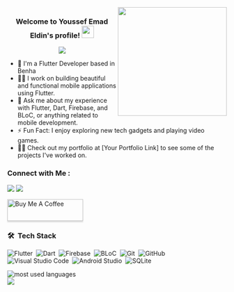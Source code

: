 <img width="250" align="right" src="https://c.tenor.com/_DOBjnGspYAAAAAM/code-coding.gif">

<h3 align="center">
  Welcome to Youssef Emad Eldin's profile!
  <img src="https://media.giphy.com/media/hvRJCLFzcasrR4ia7z/giphy.gif" width="28">
</h3>

<!-- Typing SVG by DenverCoder1 - https://github.com/DenverCoder1/readme-typing-svg -->
<p align="center">
  <a href="https://github.com/DenverCoder1/readme-typing-svg"><img src="https://readme-typing-svg.herokuapp.com/?lines=Flutter%20Developer;Building%20beautiful%20UIs;Always%20learning%20new%20things&font=Fira%20Code&center=true&width=440&height=45&color=f75c7e&vCenter=true&size=22"></a>
</p> 

- 🏢 I'm a Flutter Developer based in Benha
- 👨‍💻 I work on building beautiful and functional mobile applications using Flutter.
- 💬 Ask me about my experience with Flutter, Dart, Firebase, and BLoC, or anything related to mobile development.
- ⚡ Fun Fact: I enjoy exploring new tech gadgets and playing video games.
- 👨‍💻 Check out my portfolio at [Your Portfolio Link] to see some of the projects I've worked on.

### Connect with Me :

<a href="https://www.linkedin.com/in/youssefemadeldin/" target="_blank"><img src="https://img.shields.io/badge/-Youssef%20Emad%20Eldin-0077B5?style=for-the-badge&logo=Linkedin&logoColor=white"/></a>
<a href="https://t.me/youssefemadeldin" target="_blank"><img src="https://img.shields.io/badge/-Youssef%20Emad%20Eldin-0077B5?style=for-the-badge&logo=Telegram&logoColor=white"/></a>

<a href="https://www.buymeacoffee.com/YourCoffeeLink" target="_blank"><img src="https://cdn.buymeacoffee.com/buttons/v2/lato-orange.png" alt="Buy Me A Coffee" style="height: 50px !important;width: 174px !important;box-shadow: 0px 3px 2px 0px rgba(190, 190, 190, 0.5) !important;-webkit-box-shadow: 0px 3px 2px 0px rgba(190, 190, 190, 0.5) !important;" ></a>

### 🛠 &nbsp;Tech Stack
![Flutter](https://img.shields.io/badge/-Flutter-05122A?style=flat&logo=flutter)&nbsp;
![Dart](https://img.shields.io/badge/-Dart-05122A?style=flat&logo=dart)&nbsp;
![Firebase](https://img.shields.io/badge/-Firebase-05122A?style=flat&logo=firebase)&nbsp;
![BLoC](https://img.shields.io/badge/-BLoC-05122A?style=flat&logo=bloc)&nbsp;
![Git](https://img.shields.io/badge/-Git-05122A?style=flat&logo=git)&nbsp;
![GitHub](https://img.shields.io/badge/-GitHub-05122A?style=flat&logo=github)&nbsp;
![Visual Studio Code](https://img.shields.io/badge/-Visual%20Studio%20Code-05122A?style=flat&logo=visual-studio-code&logoColor=007ACC)&nbsp;
![Android Studio](https://img.shields.io/badge/-Android%20Studio-05122A?style=flat&logo=android-studio)&nbsp;
![SQLite](https://img.shields.io/badge/-SQLite-05122A?style=flat&logo=sqlite)&nbsp;

<img align="left" src="https://github-readme-stats.vercel.app/api/top-langs?username=youssefemadeldn&show_icons=true&locale=en&layout=compact&theme=radical" alt="most used languages" />
<br>
<a href="https://komarev.com/ghpvc/?username=youssefemadeldn&style=for-the-badge">
    <img src="https://komarev.com/ghpvc/?username=youssefemadeldn&style=for-the-badge">
</a>
